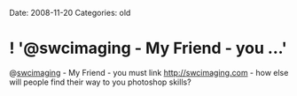 Date: 2008-11-20
Categories: old

# ! '@swcimaging - My Friend - you ...'

@<a href="http://twitter.com/swcimaging">swcimaging</a> - My Friend - you must link <a href="http://swcimaging.com" rel="nofollow">http://swcimaging.com</a> - how else will people find their way to you photoshop skills?
